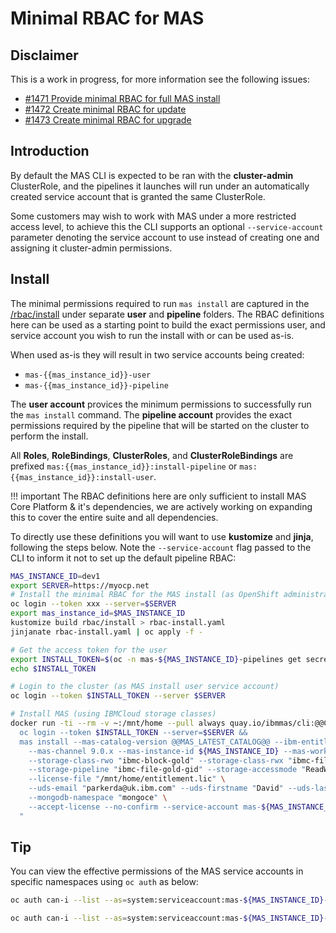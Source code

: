Minimal RBAC for MAS
===============================================================================

Disclaimer
-------------------------------------------------------------------------------
This is a work in progress, for more information see the following issues:

- [#1471 Provide minimal RBAC for full MAS install](https://github.com/ibm-mas/cli/issues/1471)
- [#1472 Create minimal RBAC for update](https://github.com/ibm-mas/cli/issues/1472)
- [#1473 Create minimal RBAC for upgrade](https://github.com/ibm-mas/cli/issues/1473)


Introduction
-------------------------------------------------------------------------------
By default the MAS CLI is expected to be ran with the **cluster-admin** ClusterRole, and the pipelines it launches will run under an automatically created service account that is granted the same ClusterRole.

Some customers may wish to work with MAS under a more restricted access level, to achieve this the CLI supports an optional `--service-account` parameter denoting the service account to use instead of creating one and assigning it cluster-admin permissions.


Install
-------------------------------------------------------------------------------
The minimal permissions required to run `mas install` are captured in the [/rbac/install](https://github.com/ibm-mas/cli/tree/master/rbac/install) under separate **user** and **pipeline** folders.  The RBAC definitions here can be used as a starting point to build the exact permissions user, and service account you wish to run the install with or can be used as-is.

When used as-is they will result in two service accounts being created:

- `mas-{{mas_instance_id}}-user`
- `mas-{{mas_instance_id}}-pipeline`

The **user account** provices the minimum permissions to successfully run the `mas install` command.  The **pipeline account** provides the exact permissions required by the pipeline that will be started on the cluster to perform the install.

All **Roles**, **RoleBindings**, **ClusterRoles**, and **ClusterRoleBindings** are prefixed `mas:{{mas_instance_id}}:install-pipeline` or `mas:{{mas_instance_id}}:install-user`.

!!! important
    The RBAC definitions here are only sufficient to install MAS Core Platform & it's dependencies, we are actively working on expanding this to cover the entire suite and all dependencies.

To directly use these definitions you will want to use **kustomize** and **jinja**, following the steps below.  Note the `--service-account` flag passed to the CLI to inform it not to set up the default pipeline RBAC:

```bash
MAS_INSTANCE_ID=dev1
export SERVER=https://myocp.net
# Install the minimal RBAC for the MAS install (as OpenShift administrator)
oc login --token xxx --server=$SERVER
export mas_instance_id=$MAS_INSTANCE_ID
kustomize build rbac/install > rbac-install.yaml
jinjanate rbac-install.yaml | oc apply -f -

# Get the access token for the user
export INSTALL_TOKEN=$(oc -n mas-${MAS_INSTANCE_ID}-pipelines get secret mas-${MAS_INSTANCE_ID}-install-token -o jsonpath="{.data.token}" | base64 -d)
echo $INSTALL_TOKEN

# Login to the cluster (as MAS install user service account)
oc login --token $INSTALL_TOKEN --server $SERVER

# Install MAS (using IBMCloud storage classes)
docker run -ti --rm -v ~:/mnt/home --pull always quay.io/ibmmas/cli:@@CLI_LATEST_VERSION@@ bash -c "
  oc login --token $INSTALL_TOKEN --server=$SERVER &&
  mas install --mas-catalog-version @@MAS_LATEST_CATALOG@@ --ibm-entitlement-key $IBM_ENTITLEMENT_KEY \
    --mas-channel 9.0.x --mas-instance-id ${MAS_INSTANCE_ID} --mas-workspace-id masdev --mas-workspace-name "My Workspace" \
    --storage-class-rwo "ibmc-block-gold" --storage-class-rwx "ibmc-file-gold-gid" \
    --storage-pipeline "ibmc-file-gold-gid" --storage-accessmode "ReadWriteMany" \
    --license-file "/mnt/home/entitlement.lic" \
    --uds-email "parkerda@uk.ibm.com" --uds-firstname "David" --uds-lastname "Parker" \
    --mongodb-namespace "mongoce" \
    --accept-license --no-confirm --service-account mas-${MAS_INSTANCE_ID}-install-pipeline
  "
```

Tip
-------------------------------------------------------------------------------
You can view the effective permissions of the MAS service accounts in specific namespaces using `oc auth` as below:

```bash
oc auth can-i --list --as=system:serviceaccount:mas-${MAS_INSTANCE_ID}-pipelines:mas-${MAS_INSTANCE_ID}-install-pipeline -n openshift-marketplace

oc auth can-i --list --as=system:serviceaccount:mas-${MAS_INSTANCE_ID}-pipelines:mas-${MAS_INSTANCE_ID}-install-user -n openshift-marketplace
```
